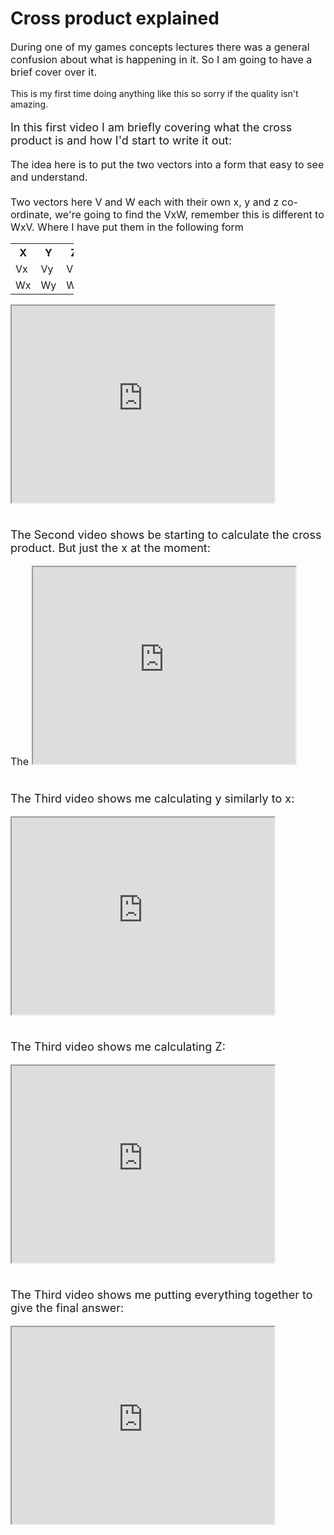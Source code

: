 # Cross product explained

<p style="font-size:16px">During one of my games concepts lectures there was a general confusion about what is happening in it. So I am going to have a brief cover over it. <br></p>

<p style="font-size:14px"> This is my first time doing anything like this so sorry if the quality isn't amazing.</p>

<p style="font-size:18px">In this first video I am briefly covering what the cross product is and how I'd start to write it out:</p>

<p style="font-size:16px">The idea here is to put the two vectors into a form that easy to see and understand. <br><br>Two vectors here V and W each with their own x, y and z co-ordinate, we're going to find the VxW, remember this is different to WxV. Where I have put them in the following form</p>

<table style="width:20%">
  <tr>
    <th>X</th>
    <th>Y</th>
    <th>Z</th>
  </tr>
  <tr>
    <td>Vx</td>
    <td>Vy</td>
    <td>Vz</td>
  </tr>
  <tr>
    <td>Wx</td>
    <td>Wy</td>
    <td>Wz</td>
  </tr>
</table>

<iframe width="420" height="315"
src="https://www.youtube.com/embed/dIB3xGbndso">
</iframe>

<p style="font-size:18px"><br> The Second video shows be starting to calculate the cross product. But just the x at the moment:</p>

<p style="font-size:16px">The

<iframe width="420" height="315"
src="https://www.youtube.com/embed/z6x4OjVvPmM">
</iframe>

<p style="font-size:18px"> <br>The Third video shows me calculating y similarly to x:</p>

<iframe width="420" height="315"
src="https://www.youtube.com/embed/Oq04485K2v8">
</iframe>

<p style="font-size:18px"> <br>The Third video shows me calculating Z:</p>

<iframe width="420" height="315"
src="https://www.youtube.com/embed/MkU2XPSFeGA">
</iframe>

<p style="font-size:18px"> <br>The Third video shows me putting everything together to give the final answer:</p>

<iframe width="420" height="315"
src="https://www.youtube.com/embed/GojkhIdKIy0">
</iframe>

